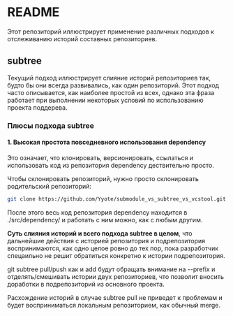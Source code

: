 # README 

Этот репозиторий иллюстрирует применение различных подходов к отслеживанию историй составных репозиториев.

## subtree 

Текущий подход иллюстрирует слияние историй репозиториев так, будто бы они всегда развивались, как один репозиторий. Этот подход часто описывается, как наиболее простой из всех, однако эта фраза работает при выполнении некоторых условий по использованию проекта поддерева.

### Плюсы подхода subtree

#### 1. Высокая простота повседневного использования dependency 

Это означает, что клонировать, версионировать, ссылаться и использовать код из репозитория dependency дествительно просто.

Чтобы склонировать репозиторий, нужно просто склонировать родительский репозиторий:

```bash
git clone https://github.com/Yyote/submodule_vs_subtree_vs_vcstool.git # Представим, что subtree это master
```

После этого весь код репозитория dependency находится в ./src/dependency/ и работать с ним можно, как с любым другим.

**Суть слияния историй и всего подхода subtree в целом**, что дальнейшие действия с историей репозитория и подрепозитория воспринимаются, как одно целое ровно до тех пор, пока разработчик спецаильно не решит обратиться конкретно к истории подрепозитория.

git subtree pull/push как и add будут обращать внимание на --prefix и отделять/смешивать истории двух репозиториев, что позволит вносить доработки в подрепозиторий из основного проекта.

Расхождение историй в случае subtree pull не приведет к проблемам и будет восприниматься локальным репозиторием, как обычный merge.


